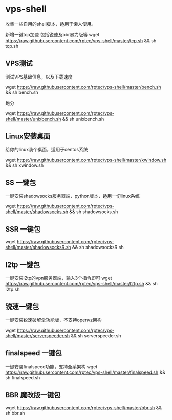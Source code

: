 # vps-shell
收集一些自用的shell脚本，适用于懒人使用。

新增一键tcp加速 包括锐速及bbr暴力版等
wget https://raw.githubusercontent.com/rptec/vps-shell/master/tcp.sh && sh tcp.sh


## VPS测试
测试VPS基础信息，以及下载速度

wget https://raw.githubusercontent.com/rptec/vps-shell/master/bench.sh && sh bench.sh

跑分

wget https://raw.githubusercontent.com/rptec/vps-shell/master/unixbench.sh && sh unixbench.sh

## Linux安装桌面

给你的linux装个桌面，适用于centos系统

wget https://raw.githubusercontent.com/rptec/vps-shell/master/xwindow.sh && sh xwindow.sh
## SS 一键包
一键安装shadowsocks服务器端，python版本，适用一切linux系统

wget https://raw.githubusercontent.com/rptec/vps-shell/master/shadowsocks.sh && sh shadowsocks.sh

## SSR 一键包
wget https://raw.githubusercontent.com/rptec/vps-shell/master/shadowsocksR.sh && sh shadowsocksR.sh



## l2tp 一键包
一键安装l2tp的vpn服务器端，输入3个指令即可
wget https://raw.githubusercontent.com/rptec/vps-shell/master/l2tp.sh && sh l2tp.sh

## 锐速一键包

一键安装锐速破解全功能版，不支持openvz架构

wget https://raw.githubusercontent.com/rptec/vps-shell/master/serverspeeder.sh && sh serverspeeder.sh

## finalspeed 一键包

一键安装finalspeed功能，支持全系架构
wget https://raw.githubusercontent.com/rptec/vps-shell/master/finalspeed.sh && sh finalspeed.sh

## BBR  魔改版一键包
wget https://raw.githubusercontent.com/rptec/vps-shell/master/bbr.sh && sh bbr.sh


